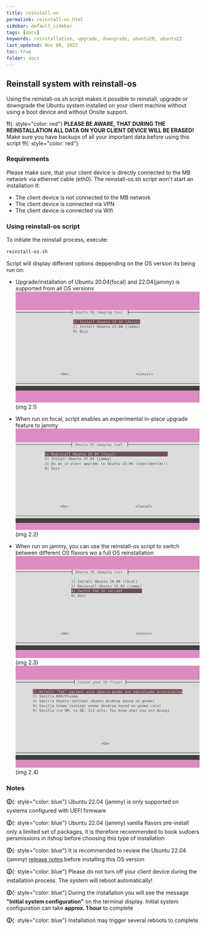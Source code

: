 ```yaml
---
title: reinstall-os
permalink: reinstall-os.html
sidebar: default_sidebar
tags: [docs]
keywords: reinstallation, upgrade, downgrade, ubuntu20, ubuntu22
last_updated: Nov 09, 2022
toc: true
folder: docs
---
```


## Reinstall system with reinstall-os

Using the reinstall-os.sh script makes it possible to reinstall, upgrade or downgrade the Ubuntu system installed on your client machine without using a boot device and without Onsite support.  
  
**‼**{: style="color: red"} **PLEASE BE AWARE, THAT DURING THE REINSTALLATION ALL DATA ON YOUR CLIENT DEVICE WILL BE ERASED!** Make sure you have backups of all your important data before using this script **‼**{: style="color: red"}

### Requirements

Please make sure, that your client device is directly connected to the MB network via ethernet cable (eth0).
The reinstall-os.sh script won't start an installation if:

- The client device is not connected to the MB network
- The client device is connected via VPN
- The client device is connected via Wifi

### Using reinstall-os script

To initiate the reinstall process, execute:

```bash
reinstall-os.sh
```

Script will display different options deppending on the OS version its being run on:
- Upgrade/installation of Ubuntu 20.04(focal) and 22.04(jammy) is supported from all OS versions
![reinstall-os](images/docs/reinstall-os/reinstall-os-v2.1.png)
(img 2.1)

- When run on focal, script enables an experimental in-place upgrade feature to jammy
![reinstall-os](images/docs/reinstall-os/reinstall-os-v2.2.png)
(img 2.2)

- When run on jammy, you can use the reinstall-os script to switch between different OS flavors wo a full OS reinstallation
![reinstall-os](images/docs/reinstall-os/reinstall-os-v2.3.png)
(img 2.3)
![reinstall-os](images/docs/reinstall-os/reinstall-os-v2.4.png)
(img 2.4)

### Notes

**🛈**{: style="color: blue"} Ubuntu 22.04 (jammy) is only supported on systems configured with UEFI firmware

**🛈**{: style="color: blue"} Ubuntu 22.04 (jammy) vanilla flavors pre-install only a limited set of packages, it is therefore recommended to book sudoers persmissions in itshop before choosing this type of installation

**🛈**{: style="color: blue"} It is recommended to review the Ubuntu 22.04 (jammy) [release notes](./2022-11-03-jammy.html) before installing this OS version

**🛈**{: style="color: blue"} Please do not turn off your client device during the installation process. The system will reboot automatically!

**🛈**{: style="color: blue"} During the installation you will see the message **"Initial system configuration"** on the terminal display. Initial system configuration can take **approx. 1 hour** to complete

**🛈**{: style="color: blue"} Installation may trigger several reboots to complete

